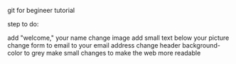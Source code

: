 git for begineer tutorial

step to do:

add "welcome," your name
change image
add small text below your picture
change form to email to your email address
change header background-color to grey
make small changes to make the web more readable
